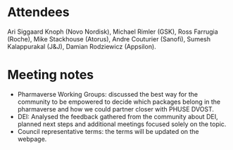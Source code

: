 # Attendees

Ari Siggaard Knoph (Novo Nordisk), Michael Rimler (GSK), Ross Farrugia (Roche), Mike Stackhouse (Atorus), Andre Couturier (Sanofi),
Sumesh Kalappurakal (J&J), Damian Rodziewicz (Appsilon).

# Meeting notes
- Pharmaverse Working Groups: discussed the best way for the community to be empowered to decide which packages belong in the pharmaverse and how we could partner closer with PHUSE DVOST.
- DEI: Analysed the feedback gathered from the community about DEI, planned next steps and additional meetings focused solely on the topic.
- Council representative terms: the terms will be updated on the webpage.
